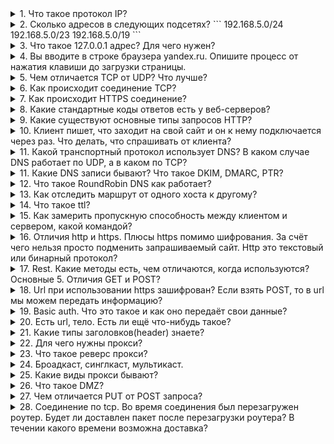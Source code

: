 <details>
<summary>
1. Что такое протокол IP?
</summary>
IP (Internet Protocol) - протокол сетевого уровня стека TCP/IP.

Основной задачей протокола является доставка датаграмм между хостами сетей TCP/IP через произвольное число промежуточных узлов (маршрутизаторов).

Функции, реализуемые IP:
- Основа передачи данных.
- Адресация.
- Маршрутизация.
- Фрагментация датаграмм.
Протокол IP не гарантирует надежной доставки пакета: пакеты могут прийти в неправильном порядке, пакет может быть утерян, пакет может продублироваться или оказаться поврежденным. За надежность доставки пакетов отвечают протоколы транспортного уровня.

На данный момент наиболее распространена четвертая версия протокола (IPv4), однако ведутся активные работы по внедрению более совершенного IPv6.
</details>
<details>
<summary>
2. Сколько адресов в следующих подсетях?
```
192.168.5.0/24
192.168.5.0/23
192.168.5.0/19
```
</summary>
192.168.5.0/24 - 254 хостов (+1 адрес сети, +1 broadcast)
192.168.5.0/23 - 510 хостов (+1 адрес сети, +1 broadcast)
192.168.5.0/19 - 8190 хостов (+1 адрес сети, +1 broadcast)
</details>
<details>
<summary>
3. Что такое 127.0.0.1 адрес? Для чего нужен?
</summary>
127.0.0.1 адрес или localhost доменное имя, а также зарезервированная сеть 127.0.0.1/8 частных IP адресов предназначены для тестирования программы на той же физической машине, где она запускается.

Использование адреса 127.0.0.1 позволяет устанавливать соединение и передавать информацию для программ-серверов, работающих на том же компьютере, что и программа-клиент, независимо от конфигурации аппаратных сетевых средств компьютера (не требуется сетевая карта, модем, и прочее коммуникационное оборудование, интерфейс реализуется при помощи драйвера псевдоустройства в ядре операционной системы)

Так же адрес 127.0.0.1 устанавливается для запрета доступа к сервису из внешней сети. Например: 
```
docker run -d -p 127.0.0.1:3306:3306 mysql
```
</details>
<details>
<summary>
4. Вы вводите в строке браузера yandex.ru. Опишите процесс от нажатия клавиши до загрузки страницы.
</summary>

Любой URL содержит следующую структуру `протокол/хост/путь`, например `https://yandex.ru/pogoda/samara`. Также URL может содержать данные для отображения страницы.

1. При вводе URL браузер смотрит на протокол запроса. Если протокол в URL не указан, то браузер смотрит на список HSTS (HTTP Strict Transport Security - механизм, принудительно активирующий защищенное соединение через протокол HTTPS), если хост есть в данном списке, то браузер отправит запрос по протоколу HTTPS, если нет, то по HTTP.

2. Для того, чтобы установить соединение с сервером, необходим его IP адрес. Так как мы используем домен, то необходимо установить соответствие домена и IP адреса сервера, где размещается ресурс. При запросе мы обращаемся к DNS. Cначала проверяется кеш DNS. Приоритет опроса DNS кеша следующий:
 - Кеш браузера,
 - Проверяется hosts файл ,
 - Кеш ОС,
 - Кеш роутера,
 - Кеш интернет-провайдера
Если данных о данном запрашиваеомом хосте в кеше нет, то:
 - DNS интернет провайдера отправляет запрос к контевому серверу DNS (.),
 - Если корневой сервер не знает запрашиваемого домена, то он отправляет запрос серверу ответственному за зону (.ru), в которому привязан домен,
 - Если DNS сервер зоны не знает запрашиваемого домена, то запрос отправляется к NS серверу домена.
IP адрес хоста, при его наличии у DNS сервера, возвращается обратно по цепочке

3. После того, как IP адрес хоста получили, необходимо сформировать на прикладном уровне запрос к серверу. К запросу добавляются следующие заголовки:
 - Прикладной уровень: протокол запроса (HTTP/S, FTP и т.д),
 - Транспортный (TCP/UDP): порт, по которому обращаемся к серверу.
 - Сетевой уровень: IP адрес пакета
 - Канальный уровень: определяет есть ли такой адрес в сети. Если нет, то пакет передаётся шлюзу. Устройство шлюза проверяет свою таблицу маршрутизации и направляет пакет в нужном направлении.

4. Далее выполняется следующий алгоритм действий установления соединения:
 - После того, как запрос достиг сервера, клиент отправляет клиенту запрос (client hello) и свою версию протокола TLS на защищенное соединение. 
 - Сервер отвечает клиенту (server hello) с информацией о выбранной версии TLS, методом шифрования, методом компресии и публичный сертификат сервера, подписанный центром сертификации. Сертификат содержит публичный ключ, который будет использован клиентом для шифрования данных. 
 - Клиент подтверждает сертификат сервера с помощью своего списка центров сертификации. Если сертификат подписан центром из списка, то серверу можно доверять.
 - Клиент шифрует данные публичным ключем и отправляет серверу зашифрованное сообщение.
 - Сервер расшифровывает сообщение с помощью своего приватного ключа и генерирует симметричный мастер-ключ и отправляет его клиенту.
 - Клиент отправляет серверу сообщение о финише, шифруя хэш передачи с помощью симметричного ключа.
 - Сервер генерирует собственный хеш, а затем расшифровывает полученный от клиента хэш, чтобы проверить совпадает ли хэш клиента с хэшом сервера. Если совпадение обнаружено, то сервер отправляет клиенту сообщение о финише. 

После этого защищенное соединение с сервером установлено.

5. Далее необходимо сформировать запрос серверу:
 - Клиент формирует запрос HTTP, в котором участвует метод (например GET), URL и версию протокола. Например `GET /pogoda/samara HTTP/2`.
 - Следующий заголовок клиента HOST, в котором указывается к какому хосту необходимо обратиться. Например `HOST: yandex.ru`. По заголовку HOST сервер может определить к какому сайту на сервере необходимо обратиться.
 - Запрос может также содержать и другие заголовки. Необходимо только, чтобы сервер смог понять эти заголовки.
</details>
<details>
<summary>
5. Чем отличается TCP от UDP? Что лучше?
</summary>
TCP – транспортный протокол передачи данных в сетях TCP/IP, предназначен для управления передачей данных интернета. Пакеты в TCP называются сегментами.
Ориентирован на соединение, используется для передачи данных (электронная почта, файлы, сообщения). При определении потери пакетов будет выполнен перезапрос потерянных пакетов.

UDP – транспортный протокол, передающий сообщения-датаграммы без необходимости установки соединения в IP-сети. Не ориентирован на установление соединения, используется в потоковой передаче данных (IPTV, VoIP). При потере пакетов перезапроса потерянных пакетов не происходит.

Нельзя сказать, что TCP лучше UDP, т.к. данные транспортные протоколы используются для различных типов передачи трафика.
</details>
<details>
<summary>
6. Как происходит соединение TCP?
</summary>

1. Клиент, который намеревается установить соединение, посылает серверу сегмент с номером последовательности и флагом SYN.
Дальнейший алгоритм:
Сервер получает сегмент, запоминает номер последовательности и пытается создать сокет (буферы и управляющие структуры памяти) для обслуживания нового клиента;
В случае успеха сервер посылает клиенту сегмент с номером последовательности и флагами SYN и ACK, и переходит в состояние SYN-RECEIVED;
В случае неудачи сервер посылает клиенту сегмент с флагом RST.
2. Если клиент получает сегмент с флагом SYN, то он запоминает номер последовательности и посылает сегмент с флагом ACK.
Дальнейший алгоритм:
Если он одновременно получает и флаг ACK (что обычно и происходит), то он переходит в состояние ESTABLISHED;
Если клиент получает сегмент с флагом RST, то он прекращает попытки соединиться;
Если клиент не получает ответа в течение 10 секунд, то он повторяет процесс соединения заново.

3. Если сервер в состоянии SYN-RECEIVED получает сегмент с флагом ACK, то он переходит в состояние ESTABLISHED.
В противном случае после тайм-аута он закрывает сокет и переходит в состояние CLOSED.
Процесс называется «трёхэтапным рукопожатием» (англ. three way handshake), так как несмотря на то что возможен процесс установления соединения с использованием четырёх сегментов (SYN в сторону сервера, ACK в сторону клиента, SYN в сторону клиента, ACK в сторону сервера), на практике для экономии времени используется три сегмента.
</details>
<details>
<summary>
7. Как происходит HTTPS соединение?
</summary>
Когда вы вводите адрес сайта в браузере, он спрашивает у сервера, установлен ли для сайта сертификат. В ответ сервер отправляет общую информацию об SSL-сертификате и публичный ключ, то есть сам сертификат. Браузер сверяет информацию со списком авторизованных центров сертификации. Если всё в порядке, браузер генерирует сеансовый ключ, зашифровывает его публичным ключом и отправляет на сервер. Сервер расшифровывает сообщение и сохраняет сеансовый ключ. После этого между браузером и сайтом устанавливается безопасное соединение через протокол HTTPS.

![https-process](imgs/https.png)
</details>
<details>
<summary>
8. Какие стандартные коды ответов есть у веб-серверов?
</summary>
 - 1XX — информационные коды. Они отвечают за процесс передачи данных. Это временные коды, они информируют о том, что запрос принят и обработка будет продолжаться.
 - 2XX — успешная обработка. Запрос был получен и успешно обработан сервером.
 - 3XX — перенаправление (редирект). Эти ответы сервера гласят, что нужно предпринять дальнейшие действия для выполнения запроса. Например, сделать запрос по другому адресу.
 - 4XX — ошибка пользователя. Это значит, что запрос не может быть выполнен по его вине.
 - 5XX — ошибка сервера. Эти коды возникают из-за ошибок на стороне сервера. В данном случае пользователь всё сделал правильно, но сервер не может выполнить запрос. Для кодов этого класса сервер обязательно показывает сообщение, что не может обработать запрос и по какой причине.
</details>
<details>
<summary>
9. Какие существуют основные типы запросов HTTP?
</summary>
Два наиболее часто используемых видов HTTP запросов это: GET и POST.

GET - запрашивает данные с определенного ресурса (сайта).
POST - отправляет данные на сервер для последующей их обработки.

Особенности GET запроса:
 - Может быть закэширован
 - Остается в истории браузера
 - Может быть закладкой в браузере
 - Не должен использоваться при работе с крайне важными данными
 - Имеет ограниченную длину
 - Должен применяться только для получения данных

Особенности POST запроса:
 - Не кэшируется
 - Не может быть закладкой в браузере
 - Не остаётся в истории браузера
 - Нет ограничений по длине запроса

| Заголовок | Описание |
|-----------|---------------------------------------------------------------------------------------------|
| HEAD | Тоже самое что GET, однако возвращает только HTTP заголовки и не возвращает тело документа. |
| DELETE | Удаляет определенный ресурс. |
| PUT | Загружает представление определенного URI. |
| OPTIONS | Возвращает список видов запросов, поддерживаемых веб-сервером. |
| CONNECT | Создает прозрачный TCP/IP туннель для передачи запросов. |
</details>
<details>
<summary>
10. Клиент пишет, что заходит на свой сайт и он к нему подключается через раз. Что делать, что спрашивать от клиента? 
</summary>
Необходимо спросить у клиента какую ошибку он наблюдает при неудачном запросе сайта, в какое время. Если проблема периодическая, то возможно проблема на стороне провайдера клиента. Необходимо запросить у клиента анализ сети с помощью утилит `traceroute`, `mtr` с того узла, где он наблюдает проблему и до сайта
</details>
<details>
<summary>
11. Какой транспортный протокол использует DNS? В каком случае DNS работает по UDP, а в каком по TCP?
</summary>
Все реализации DNS серверов должны поддерживать использование обоих протоколов транспортного уровня (TCP и UDP). Большинство DNS-запросов будет обрабатываться с использованием протокола UDP, исключение составляют трансфер зоны (Query type AXFR) и ответы сервера, превышающие 512 байт на одно сообщение. На вопрос "зачем?" ответ простой -- чтобы не использовались для DDoS.
</details>
<details>
<summary>
11. Какие DNS записи бывают? Что такое DKIM, DMARC, PTR?
</summary>
Основные DNS записи:

| Тип | Расшифрока | Описание |
|-|-|-|
| A | Address | Адресная запись, соответствие между именем и IP-адресом. |
| AAAA | Address v6 | Аналог A записи для IPv6 адресов. |
| CNAME | Canonical Name | Каноническое имя для псевдонима (одноуровневая переадресация) |
| MX | Mail Exchanger | Адрес почтового шлюза для домена. Состоит из двух частей — приоритета (чем число больше, тем ниже приоритет), и адреса узла. |
| NS | Authoritative name server | Адрес узла, отвечающего за доменную зону. Критически важна для функционирования самой системы доменных имён. |
| PTR | Pointer | Соответствие адреса имени — обратное соответствие для A и AAAA. |
| SOA | Start of authority | Указание на авторитетность информации, используется для указания на новую зону. |
| TXT | Text string | Запись произвольных двоичных данных, до 255 байт в размере. |
| SPF | Sender Policy Framework | Указывает серверы, которые могут отправлять почту с данного домена. |

DomainKeys Identified Mail (DKIM) — метод E-mail аутентификации, разработанный для обнаружения подделывания сообщений, пересылаемых по email. Метод дает возможность получателю проверить, что письмо действительно было отправлено с заявленного домена. DKIM упрощает борьбу с поддельными адресами отправителей, которые часто используются в фишинговых письмах и в почтовом спаме.

Domain-based Message Authentication, Reporting and Conformance (идентификация сообщений, создание отчётов и определение соответствия по доменному имени) или DMARC — это техническая спецификация, созданная группой организаций, предназначенная для снижения количества спамовых и фишинговых электронных писем, основанная на идентификации почтовых доменов отправителя на основании правил и признаков, заданных на почтовом сервере получателя.

Информация о DKIM и DMARC устанавливается в TXT записи домена.
</details>
<details>
<summary>
12. Что такое RoundRobin DNS как работает?
</summary>
Round-robin - алгоритм распределения нагрузки распределенной вычислительной системы методом перебора и упорядочения её элементов по круговому циклу.

Round-robin DNS работает, отвечая на запросы не только одним IP-адресом, а списком из нескольких адресов серверов, предоставляющих идентичный сервис. Порядок, в котором возвращаются IP-адреса из списка, основан на алгоритме Round-robin. То есть на практике на доменное имя назначаются несколько IP адресов серверов, которые отвечают на запросы.
</details>
<details>
<summary>
13. Как отследить маршрут от одного хоста к другому?
</summary>
Traceroute
</details>
<details>
<summary>
14. Что такое ttl?
</summary>
Время жизни пакета данных в протоколе IP. Определяет максимальное количество хопов (hop - участок между маршрутизаторами), которые пакет может пройти. Наличие этого параметра не позволяет пакету бесконечно ходить по сети. Каждый маршрутизатор при маршрутизации должен уменьшать значение TTL на единицу, но некоторые шлюзы можно настроить, чтобы игнорировать это. Пакеты, не достигшие адресата, но время жизни которых стало равно нулю, уничтожаются, а отправителю посылается сообщение ICMP Time Exceeded.
</details>
<details>
<summary>
15. Как замерить пропускную способность между клиентом и сервером, какой командой?
</summary>
iperf3. Необходимо запускать и на сервере и на клиенте. 
На сервере:
firewall-cmd --permanent --add-port=5201/tcp открыли порт для tcp
firewall-cmd --permanent --add-port=5201/udp открыли порт для udp 
firewall-cmd --reload - применили настройку брендмауэра
iperf3 -s запустили сервер
Server listening on 5201 - сервер ждет запросы
На клиенте: 
iperf3 -c 192.168.*.* адрес сервера
Получили ответ: 
    192.168.*.* — адрес клиента
    192.168.*.* — адрес сервера
    ID — идентификатор запросов, нужен для ориентирования, если к серверу идет несколько обращений.
    Interval — промежуток времени в секундах, на протяжении которого выполнялась передача данных.
    Transfer — сколько было передано данных за интервал времени.
    Bandwidth — средняя скорость передачи данных за интервал времени.
    Retr — количество повторно отправленных TCP-сегментов.
    Cwnd — одновременно переданных данных.
</details>
<details>
<summary>
16. Отличия http и https. Плюсы https помимо шифрования. За счёт чего нельзя просто подменить запрашиваемый сайт. Http это текстовый или бинарный протокол?
</summary>
HTTP посылает данные через порт 80, а HTTPS использует порт 443.
HTTP работает на уровне приложений, а HTTPS — на транспортном уровне.
Для HTTP не нужны SSL-сертификаты; для HTTPS нужен SSL-сертификат, подписанный центром сертификации.
HTTP не требует проверки домена, тогда как HTTPS требует хотя бы проверки домена, а для некоторых сертификатов даже проверки юридического документа.
В HTTP нет шифрования, HTTPS шифрует данные перед отправкой. 
SSL\TLS сертификаты связывают доменные имена с определенным публичным ключом. Это предотвращает возможность того, что злоумышленник предоставит свой публичный ключ, выдавая себя за сервер, к которому обращается клиент.
НТТP старых версий - текстовый, начиная с HTTP2 - бинарный.
</details>
<details>
<summary>
17. Rest. Какие методы есть, чем отличаются, когда используются? Основные 5. Отличия GET и POST?
</summary>
GET - Запрос информации. Запроса передается в URL
POST - Изменение. Запрос передается в теле запроса.
HEAD - изменился ли ресурс после последней проверки?
PUT - загрузка на ресурс
DELETE - удаление ресурса
</details>
<details>
<summary>
18. Url при использовании https зашифрован? Если взять POST, то в url мы можем передать информацию?
</summary>
Нет, не зашифрован.
В post можно передать информацию.
</details>
<details>
<summary>
19. Basic auth. Что это такое и как оно передаёт свои данные?
</summary>
За работу механизма базовой авторизации (BA) на стороне сервера отвечает сам сервер. Когда пользователь впервые пытается получить защищённый документ, браузер (клиент) посылает на сервер самый обычный запрос. Ответ сервера - не 200 (без шифрования) а 401 с полем WWW-Authenticate, сообщающее браузеру детали: авторизация будет проходить по Basic-сценарию, далее передается тело документа куда вводится логин и пароль. Это снова обычный GET-запрос, но теперь сервер получил информацию о пароле и имени пользователя в строке Authorization. Секретная информация не защищена, а просто закодирована методом base64 (RFC 2045).
Если имя и пароль удовлетворят сервер, то пользователь получит требуемый документ. 
В целом, не самый безопасный способ авторизации.
</details>
<details>
<summary>
20. Есть url, тело. Есть ли ещё что-нибудь такое?
</summary>
Заголовок
</details>
<details>
<summary>
21. Какие типы заголовков(header) знаете?
</summary>
Адрес хоста, агент юзера, печеньки, реферальная ссылка, принимать какой тип информации html/xml/text/image
</details>
<details>
<summary>
22. Для чего нужны прокси?
</summary>
Промежуточный сервер (комплекс программ) в компьютерных сетях, выполняющий роль посредника между пользователем и целевым сервером (при этом о посредничестве могут как знать, так и не знать обе стороны), позволяющий клиентам как выполнять косвенные запросы (принимая и передавая их через прокси-сервер) к другим сетевым службам, так и получать ответы.
</details>
<details>
<summary>
23. Что такое реверс прокси?
</summary>
тип прокси-сервера, который ретранслирует запросы клиентов из внешней сети на один или несколько серверов, логически расположенных во внутренней сети. Для клиента это выглядит так, будто запрашиваемые ресурсы находятся непосредственно на прокси-сервере. В отличие от классического прокси, который перенаправляет запросы клиентов к любым серверам в Интернете и возвращает им результат, обратный прокси непосредственно взаимодействует лишь с ассоциированными с ним серверами и возвращает ответ только от них. Используют для: 
Может скрывать существование опрашиваемых им серверов и их характеристики.
Применение файрвола в обратном прокси-сервере может защитить от наиболее распространенных веб-атак, таких как DoS или DDoS.
Основной веб-сайт может не поддерживать подключение по SSL, однако это можно реализовать с помощью обратного прокси-сервера, который может быть оборудован аппаратным SSL-ускорителем.
Выполненяет функцию балансировщика нагрузки между несколькими серверами, подменяя URL таким образом, чтобы использовался оптимальный сервер.
Уменьшение нагрузки на основные сервера благодаря кэшированию статического и динамического контента.
Сжатие содержимого для уменьшения времени его загрузки.
Тестирование, например, A/B-тестирование, изменяя код страниц. Полученные данные можно использовать для последующей оптимизации.
</details>
<details>
<summary>
24.  Броадкаст, синглкаст, мультикаст.
</summary>
Broadcast — широковещательная рассылка — один отправитель, получатели — все устройства в широковещательном сегменте. (Пример: ARP-запрос). 
Синглкаст (Unicast) одноадресная рассылка — один отправитель, один получатель. (Пример: запрос HTTP-странички у WEB-сервера).
Multicast - многоадресная рассылка — один отправитель, много получателей. (Пример: IPTV).
</details>
<details>
<summary>
25.  Какие виды прокси бывают?
</summary>
Существует несколько видов прокси-серверов, в том числе прозрачные и непрозрачные. Прозрачные прокси скрывают факт использования прокси, а непрозрачные - не скрывают.
</details>
<details>
<summary>
26. Что такое DMZ?
</summary>
DMZ (Demilitarized Zone) - это сегмент компьютерной сети, который находится между внешней сетью (например, Интернетом) и внутренней защищенной сетью, и содержит ресурсы, к которым должен быть доступ с внешней сети.
</details>
<details>
<summary>
27.  Чем отличается PUT от POST запроса?
</summary>
PUT и POST - это методы запросов HTTP-протокола. PUT используется для обновления ресурса на сервере, а POST - для создания нового ресурса или отправки данных на сервер для обработки.
</details>
<details>
<summary>
28. Соединение по tcp. Во время соединения был перезагружен роутер. Будет ли доставлен пакет после перезагрузки роутера? В течении какого времени возможна доставка?
</summary>
После перезагрузки роутера, соединение TCP будет разорвано и пакеты, которые были отправлены, не будут доставлены. Когда соединение восстановится, новые пакеты будут отправлены и доставлены. Время восстановления соединения зависит от настроек роутера и может занять от нескольких секунд до нескольких минут.
</details>
